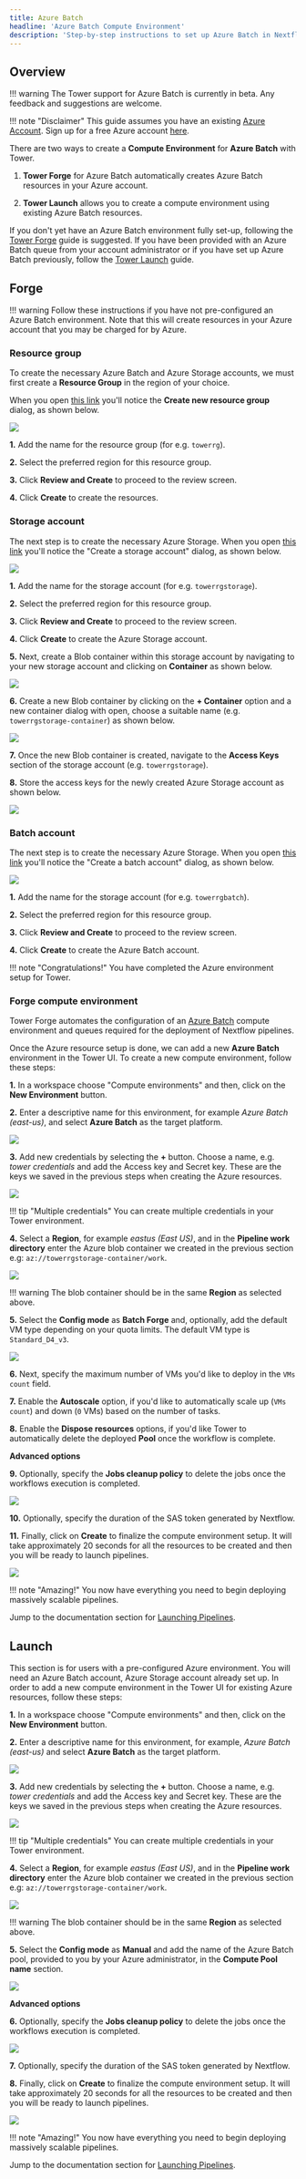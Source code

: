 ```yaml
---
title: Azure Batch
headline: 'Azure Batch Compute Environment'
description: 'Step-by-step instructions to set up Azure Batch in Nextflow Tower.'
---
```

## Overview

!!! warning
    The Tower support for Azure Batch is currently in beta. Any feedback and suggestions are welcome.    

!!! note "Disclaimer" 
    This guide assumes you have an existing [Azure Account](https://azure.microsoft.com/en-us). Sign up for a free Azure account [here](https://azure.microsoft.com/en-us/free/).

There are two ways to create a **Compute Environment** for **Azure Batch** with Tower.

1. **Tower Forge** for Azure Batch automatically creates Azure Batch resources in your Azure account.

2. **Tower Launch** allows you to create a compute environment using existing Azure Batch resources.

If you don't yet have an Azure Batch environment fully set-up, following the [Tower Forge](#forge) guide is suggested. If you have been provided with an Azure Batch queue from your account administrator or if you have set up Azure Batch previously, follow the [Tower Launch](#launch) guide.

## Forge

!!! warning 
    Follow these instructions if you have not pre-configured an Azure Batch environment. Note that this will create resources in your Azure account that you may be charged for by Azure.

### Resource group

To create the necessary Azure Batch and Azure Storage accounts, we must first create a **Resource Group** in the region of your choice.

When you open [this link](https://portal.azure.com/#create/Microsoft.ResourceGroup) you'll notice the **Create new resource group** dialog, as shown below.

![](_images/azure_new_resource_group.png) 

**1.** Add the name for the resource group (for e.g. `towerrg`). 

**2.** Select the preferred region for this resource group. 

**3.** Click **Review and Create** to proceed to the review screen.

**4.** Click **Create** to create the resources.


### Storage account

The next step is to create the necessary Azure Storage. When you open [this link](https://portal.azure.com/#blade/HubsExtension/BrowseResource/resourceType/Microsoft.Storage%2FStorageAccounts) you'll notice the "Create a storage account" dialog, as shown below.

![](_images/azure_create_storage_account.png) 


**1.** Add the name for the storage account (for e.g. `towerrgstorage`).

**2.** Select the preferred region for this resource group.

**3.** Click **Review and Create** to proceed to the review screen.

**4.** Click **Create** to create the Azure Storage account.

**5.** Next, create a Blob container within this storage account by navigating to your new storage account and clicking on **Container** as shown below.


![](_images/azure_new_container.png) 

**6.** Create a new Blob container by clicking on the **+ Container** option and a new container dialog with open, choose a suitable name (e.g. `towerrgstorage-container`) as shown below.

![](_images/azure_create_blob_container.png) 

**7.** Once the new Blob container is created, navigate to the **Access Keys** section of the storage account (e.g. `towerrgstorage`).

**8.** Store the access keys for the newly created Azure Storage account as shown below.

![](_images/azure_storage_keys.png) 

### Batch account

The next step is to create the necessary Azure Storage. When you open [this link](https://portal.azure.com/#blade/HubsExtension/BrowseResource/resourceType/Microsoft.Batch%2FbatchAccounts) you'll notice the "Create a batch account" dialog, as shown below.

![](_images/azure_new_batch_account.png) 

**1.** Add the name for the storage account (for e.g. `towerrgbatch`).

**2.** Select the preferred region for this resource group.

**3.** Click **Review and Create** to proceed to the review screen.

**4.** Click **Create** to create the Azure Batch account.


!!! note "Congratulations!" 
    You have completed the Azure environment setup for Tower.

### Forge compute environment

Tower Forge automates the configuration of an [Azure Batch](https://azure.microsoft.com/en-us/services/batch/) compute environment and queues required for the deployment of Nextflow pipelines.

Once the Azure resource setup is done, we can add a new **Azure Batch** environment in the Tower UI. To create a new compute environment, follow these steps:

**1.** In a workspace choose "Compute environments" and then, click on the **New Environment** button.


**2.** Enter a descriptive name for this environment, for example *Azure Batch (east-us)*, and select **Azure Batch** as the target platform.

![](_images/azure_new_env_name.png) 


**3.** Add new credentials by selecting the **+** button. Choose a name, e.g. *tower credentials* and add the Access key and Secret key. These are the keys we saved in the previous steps when creating the Azure resources.

![](_images/azure_keys.png) 


!!! tip "Multiple credentials" 
    You can create multiple credentials in your Tower environment.

**4.** Select a **Region**, for example *eastus (East US)*, and in the **Pipeline work directory** enter the Azure blob container we created in the previous section e.g: `az://towerrgstorage-container/work`.


![](_images/azure_blob_container_region.png) 

!!! warning 
    The blob container should be in the same **Region** as selected above.

**5.** Select the **Config mode** as **Batch Forge** and, optionally, add the default VM type depending on your quota limits. The default VM type is `Standard_D4_v3`.

![](_images/azure_tower_forge.png) 

**6.** Next, specify the maximum number of VMs you'd like to deploy in the `VMs count` field. 

**7.** Enable the **Autoscale** option, if you'd like to automatically scale up (`VMs count`) and down (`0` VMs) based on the number of tasks.

**8.** Enable the **Dispose resources** options, if you'd like Tower to automatically delete the deployed **Pool** once the workflow is complete.

**Advanced options**

**9.** Optionally, specify the **Jobs cleanup policy** to delete the jobs once the workflows execution is completed.

![](_images/azure_advanced_options.png) 


**10.** Optionally, specify the duration of the SAS token generated by Nextflow.


**11.** Finally, click on **Create** to finalize the compute environment setup. It will take approximately 20 seconds for all the resources to be created and then you will be ready to launch pipelines.

![](_images/azure_newly_created_env.png) 



!!! note "Amazing!" 
    You now have everything you need to begin deploying massively scalable pipelines.

Jump to the documentation section for [Launching Pipelines](/launch/overview/).


## Launch


This section is for users with a pre-configured Azure environment. You will need an Azure Batch account, Azure Storage account already set up. In order to add a new compute environment in the Tower UI for existing Azure resources, follow these steps:

**1.** In a workspace choose "Compute environments" and then, click on the **New Environment** button.

**2.** Enter a descriptive name for this environment, for example, *Azure Batch (east-us)* and select **Azure Batch** as the target platform.

![](_images/azure_new_env_name.png) 


**3.** Add new credentials by selecting the **+** button. Choose a name, e.g. *tower credentials* and add the Access key and Secret key. These are the keys we saved in the previous steps when creating the Azure resources.

![](_images/azure_keys.png) 



!!! tip "Multiple credentials" 
    You can create multiple credentials in your Tower environment.



**4.** Select a **Region**, for example *eastus (East US)*, and in the **Pipeline work directory** enter the Azure blob container we created in the previous section e.g: `az://towerrgstorage-container/work`.


![](_images/azure_blob_container_region.png) 

!!! warning 
    The blob container should be in the same **Region** as selected above.

**5.** Select the **Config mode** as **Manual** and add the name of the Azure Batch pool, provided to you by your Azure administrator, in the **Compute Pool name** section.

![](_images/azure_tower_manual.png) 


**Advanced options**

**6.** Optionally, specify the **Jobs cleanup policy** to delete the jobs once the workflows execution is completed.

![](_images/azure_advanced_options.png) 


**7.** Optionally, specify the duration of the SAS token generated by Nextflow.


**8.** Finally, click on **Create** to finalize the compute environment setup. It will take approximately 20 seconds for all the resources to be created and then you will be ready to launch pipelines.

![](_images/azure_newly_created_env.png) 



!!! note "Amazing!" 
    You now have everything you need to begin deploying massively scalable pipelines.

Jump to the documentation section for [Launching Pipelines](/launch/overview/).

